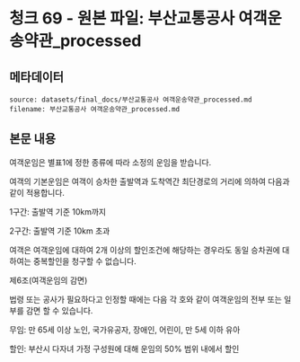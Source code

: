 # 청크 69 - 원본 파일: 부산교통공사 여객운송약관_processed

## 메타데이터

```
source: datasets/final_docs/부산교통공사 여객운송약관_processed.md
filename: 부산교통공사 여객운송약관_processed.md
```

## 본문 내용

여객운임은 별표1에 정한 종류에 따라 소정의 운임을 받습니다.

여객의 기본운임은 여객이 승차한 출발역과 도착역간 최단경로의 거리에 의하여 다음과 같이 적용합니다.

1구간: 출발역 기준 10km까지

2구간: 출발역 기준 10km 초과

여객은 여객운임에 대하여 2개 이상의 할인조건에 해당하는 경우라도 동일 승차권에 대하여는 중복할인을 청구할 수 없습니다.

제6조(여객운임의 감면)

법령 또는 공사가 필요하다고 인정할 때에는 다음 각 호와 같이 여객운임의 전부 또는 일부를 감면 할 수 있습니다.

무임: 만 65세 이상 노인, 국가유공자, 장애인, 어린이, 만 5세 이하 유아

할인: 부산시 다자녀 가정 구성원에 대해 운임의 50% 범위 내에서 할인